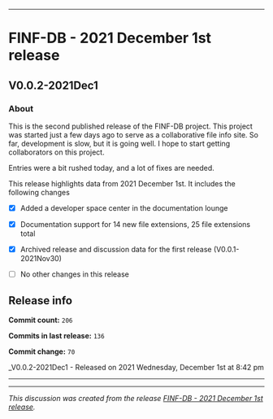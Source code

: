 
***

# FINF-DB - 2021 December 1st release

## V0.0.2-2021Dec1

### About

This is the second published release of the FINF-DB project. This project was started just a few days ago to serve as a collaborative file info site. So far, development is slow, but it is going well. I hope to start getting collaborators on this project.

Entries were a bit rushed today, and a lot of fixes are needed.

This release highlights data from 2021 December 1st. It includes the following changes

- [x] Added a developer space center in the documentation lounge

- [x] Documentation support for 14 new file extensions, 25 file extensions total

<!--
- [x] Documentation support for 1 special file type

- [x] Documentation support for 1 file system type

- [x] Documentation support for 1 Shebang/Hashpling type

- [x] 4 Basic stylesheets in CSS and Less

- [x] Decent starter documentation in English and Esperanto

- [x] All the default generated files from seanpm2001/Template_Other_V7

- [x] Support for GitHub discussions

- [x] 1 archived GitHub discussion

- [x] A project logo

- [x] Project language files (7x)
!-->

- [x] Archived release and discussion data for the first release (V0.0.1-2021Nov30)

- [ ] No other changes in this release

## Release info

**Commit count:** `206`

**Commits in last release:** `136`

**Commit change:** `70`

_V0.0.2-2021Dec1 - Released on 2021 Wednesday, December 1st at 8:42 pm

***


<hr /><em>This discussion was created from the release <a href='https://github.com/seanpm2001/FINF-DB/releases/tag/V0.0.2-2021Dec1'>FINF-DB - 2021 December 1st release</a>.</em>
